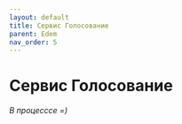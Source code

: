 ```yaml
---
layout: default
title: Сервис Голосование
parent: Edem
nav_order: 5
---
```


# Сервис Голосование
*В процесссе =)*
